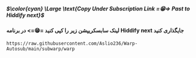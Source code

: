 ##### $\color{cyan} \Large \text{Copy Under Subscription Link =😁=> Past to Hiddify next}$
#### لینک سابسکریپشن زیر را کپی کنید =😁=> در برنامه Hiddify next جایگذاری کنید

```
https://raw.githubusercontent.com/Aslio236/Warp-Autosub/main/subwarp/warp
```
